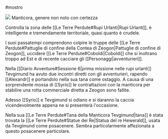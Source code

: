 #mostro 

<img src="https://i.pinimg.com/564x/b9/7e/ef/b97eef85e70cef5ce6a90deceeacbcac.jpg">
Manticora, genere non noto con certezza

Controlla la zona delle [[Le Terre Perdute#Rupi Urlanti|Rupi Urlanti]], è intelligente e tremendamente territoriale, quasi quanto è crudele.

I suoi passatempi comprendono colpire le truppe delle [[Le Terre Perdute#Pattuglie di confine della Contea di Zeogon|Pattuglie di confine di Zeogon]], uccidere [[Le Terre Perdute#Coboldi|Coboldi]] che si inoltrano troppo ad Est e di recente cacciare gli [[Personaggi|avventurieri]].

Nella [[Diario Avventure#Sessione 6|prima missione nelle rupi urlanti]] Tevgimund ha avuto due incontri diretti con gli avventurieri, rapendo [[Alexandr]] e portandolo nella sua tana come ostaggio. A causa di una sorprendente mossa di [[Syrio]] le contrattazioni con la manticora per stabilire una rotta commerciale diretta a Zeogon sono fallite.

Adesso [[Syrio]] e Tevgimund si odiano e si daranno la caccia vicendevolmente appena ne si presenterà l'occasione.

Nella sua [[Le Terre Perdute#Tana della Manticora Tevgimund|tana]] è stata trovata la [[Le Terre Perdute#Statue dei Re|Statua del re Hewerald]], usata da Tevgimund come posacenere. Sembra particolarmente affezionata a questo posacenere particolare. 

